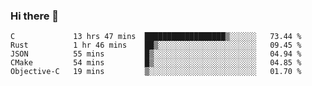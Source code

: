 ### Hi there 👋

<!--
**WShiBin/WShiBin** is a ✨ _special_ ✨ repository because its `README.md` (this file) appears on your GitHub profile.

Here are some ideas to get you started:

- 🔭 I’m currently working on ...
- 🌱 I’m currently learning ...
- 👯 I’m looking to collaborate on ...
- 🤔 I’m looking for help with ...
- 💬 Ask me about ...
- 📫 How to reach me: ...
- 😄 Pronouns: ...
- ⚡ Fun fact: ...
-->

<!--START_SECTION:waka-->
```text
C             13 hrs 47 mins  ██████████████████▒░░░░░░   73.44 % 
Rust          1 hr 46 mins    ██▒░░░░░░░░░░░░░░░░░░░░░░   09.45 % 
JSON          55 mins         █▒░░░░░░░░░░░░░░░░░░░░░░░   04.94 % 
CMake         54 mins         █▒░░░░░░░░░░░░░░░░░░░░░░░   04.85 % 
Objective-C   19 mins         ▒░░░░░░░░░░░░░░░░░░░░░░░░   01.70 % 
```
<!--END_SECTION:waka-->
